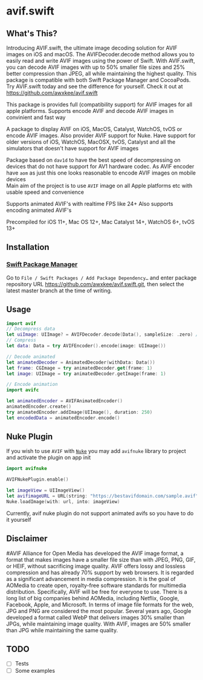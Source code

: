 # avif.swift

## What's This?
Introducing AVIF.swift, the ultimate image decoding solution for AVIF images on iOS and macOS. The AVIFDecoder.decode method allows you to easily read and write AVIF images using the power of Swift. With AVIF.swift, you can decode AVIF images with up to 50% smaller file sizes and 25% better compression than JPEG, all while maintaining the highest quality. This package is compatible with both Swift Package Manager and CocoaPods. Try AVIF.swift today and see the difference for yourself. Check it out at https://github.com/awxkee/avif.swift

This package is provides full (compatibility support) for AVIF images for all apple platforms. Supports encode AVIF and decode AVIF images in convinient and fast way

A package to display AVIF on iOS, MacOS, Catalyst, WatchOS, tvOS or encode AVIF images. Also provider AVIF support for Nuke. Have support for older versions of iOS, WatchOS, MacOSX, tvOS, Catalyst and all the simulators that doesn't have support for AVIF images

Package based on `dav1d` to have the best speed of decompressing on devices that do not have support for AV1 hardware codec.
As AVIF encoder have `aom` as just this one looks reasonable to encode AVIF images on mobile devices
</br>
Main aim of the project is to use `AVIF` image on all Apple platforms etc with usable speed and convenience

Supports animated AVIF's with realtime FPS like 24+
Also supports encoding animated AVIF's

Precompiled for iOS 11+, Mac OS 12+, Mac Catalyst 14+, WatchOS 6+, tvOS 13+

## Installation

### [Swift Package Manager](https://swift.org/package-manager/)

Go to `File / Swift Packages / Add Package Dependency…`
and enter package repository URL https://github.com/awxkee/avif.swift.git, then select the latest master branch
at the time of writing.

## Usage

```swift
import avif
// Decompress data
let uiImage: UIImage? = AVIFDecoder.decode(Data(), sampleSize: .zero) // or any max CGSize of image
// Compress
let data: Data = try AVIFEncoder().encode(image: UIImage())

// Decode animated
let animatedDecoder = AnimatedDecoder(withData: Data())
let frame: CGImage = try animatedDecoder.get(frame: 1)
let image: UIImage = try animatedDecoder.getImage(frame: 1) 

// Encode animation
import avifc

let animatedEncoder = AVIFAnimatedEncoder()
animatedEncoder.create()
try animatedEncoder.addImage(UIImage(), duration: 250)
let encodedData = animatedEncoder.encode()
```

## Nuke Plugin

If you wish to use `AVIF` with <a href="https://github.com/kean/Nuke" target="_blank">`Nuke`</a> you may add `avifnuke` library to project and activate the plugin on app init

```swift
import avifnuke

AVIFNukePlugin.enable()

let imageView = UIImageView()
let avifimageURL = URL(string: "https://bestavifdomain.com/sample.avif")!
Nuke.loadImage(with: url, into: imageView)
```

Currently, avif nuke plugin do not support animated avifs so you have to do it yourself

## Disclaimer

#AVIF
Alliance for Open Media has developed the AVIF image format, a format that makes images have a smaller file size than with JPEG, PNG, GIF, or HEIF, without sacrificing image quality. AVIF offers lossy and lossless compression and has already 70% support by web browsers. It is regarded as a significant advancement in media compression. It is the goal of AOMedia to create open, royalty-free software standards for multimedia distribution. Specifically, AVIF will be free for everyone to use. There is a long list of big companies behind AOMedia, including Netflix, Google, Facebook, Apple, and Microsoft. In terms of image file formats for the web, JPG and PNG are considered the most popular. Several years ago, Google developed a format called WebP that delivers images 30% smaller than JPGs, while maintaining image quality. With AVIF, images are 50% smaller than JPG while maintaining the same quality.

## TODO
- [ ] Tests
- [ ] Some examples 
